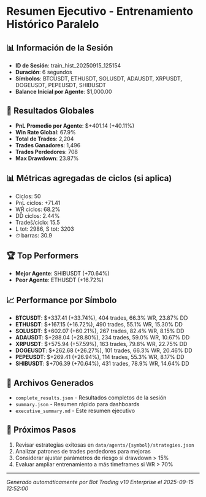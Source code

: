 # Resumen Ejecutivo - Entrenamiento Histórico Paralelo

## 📊 Información de la Sesión
- **ID de Sesión**: train_hist_20250915_125154
- **Duración**: 6 segundos
- **Símbolos**: BTCUSDT, ETHUSDT, SOLUSDT, ADAUSDT, XRPUSDT, DOGEUSDT, PEPEUSDT, SHIBUSDT
- **Balance Inicial por Agente**: $1,000.00

## 🎯 Resultados Globales
- **PnL Promedio por Agente**: $+401.14 (+40.11%)
- **Win Rate Global**: 67.9%
- **Total de Trades**: 2,204
- **Trades Ganadores**: 1,496
- **Trades Perdedores**: 708
- **Max Drawdown**: 23.87%

## 📊 Métricas agregadas de ciclos (si aplica)
- Ciclos: 50
- PnL̄ ciclos: +71.41
- WR̄ ciclos: 68.2%
- DD̄ ciclos: 2.44%
- Trades̄/ciclo: 15.5
- L tot: 2986, S tot: 3203
- ⏱̄ barras: 30.9


## 🏆 Top Performers
- **Mejor Agente**: SHIBUSDT (+70.64%)
- **Peor Agente**: ETHUSDT (+16.72%)

## 📈 Performance por Símbolo
- **BTCUSDT**: $+337.41 (+33.74%), 404 trades, 66.3% WR, 23.87% DD
- **ETHUSDT**: $+167.15 (+16.72%), 490 trades, 55.1% WR, 15.30% DD
- **SOLUSDT**: $+602.07 (+60.21%), 267 trades, 82.4% WR, 8.15% DD
- **ADAUSDT**: $+288.04 (+28.80%), 234 trades, 59.0% WR, 10.67% DD
- **XRPUSDT**: $+575.94 (+57.59%), 163 trades, 79.8% WR, 22.75% DD
- **DOGEUSDT**: $+262.68 (+26.27%), 101 trades, 66.3% WR, 20.46% DD
- **PEPEUSDT**: $+269.41 (+26.94%), 114 trades, 55.3% WR, 8.17% DD
- **SHIBUSDT**: $+706.39 (+70.64%), 431 trades, 78.9% WR, 14.64% DD

## 📁 Archivos Generados
- `complete_results.json` - Resultados completos de la sesión
- `summary.json` - Resumen rápido para dashboards
- `executive_summary.md` - Este resumen ejecutivo

## 🎯 Próximos Pasos
1. Revisar estrategias exitosas en `data/agents/{symbol}/strategies.json`
2. Analizar patrones de trades perdedores para mejoras
3. Considerar ajustar parámetros de riesgo si drawdown > 15%
4. Evaluar ampliar entrenamiento a más timeframes si WR > 70%

---
*Generado automáticamente por Bot Trading v10 Enterprise el 2025-09-15 12:52:00*
